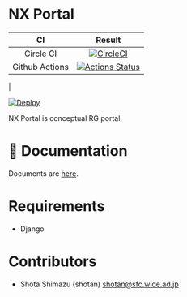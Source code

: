 # NX Portal



| CI | Result |
|:--:|:--:|
| Circle CI| [![CircleCI](https://circleci.com/gh/sfc-rg/nx-portal.svg?style=svg)](https://circleci.com/gh/sfc-rg/nx-portal) |
| Github Actions| [![Actions Status](https://github.com/{owner}/{repo}/workflows/{workflow_name}/badge.svg)](https://github.com/{owner}/{repo}/actions)
 |


[![Deploy](https://www.herokucdn.com/deploy/button.svg)](https://heroku.com/deploy)

NX Portal is conceptual RG portal.


# 📄  Documentation

Documents are [here](./docs/INDEX.md).

# Requirements

- Django


# Contributors

- Shota Shimazu (shotan) shotan@sfc.wide.ad.jp
